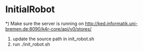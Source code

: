 # InitialRobot

*) Make sure the server is running on http://ked.informatik.uni-bremen.de:8090/k4r-core/api/v0/stores/

1) update the source path in init_robot.sh
2) run ./init_robot.sh
